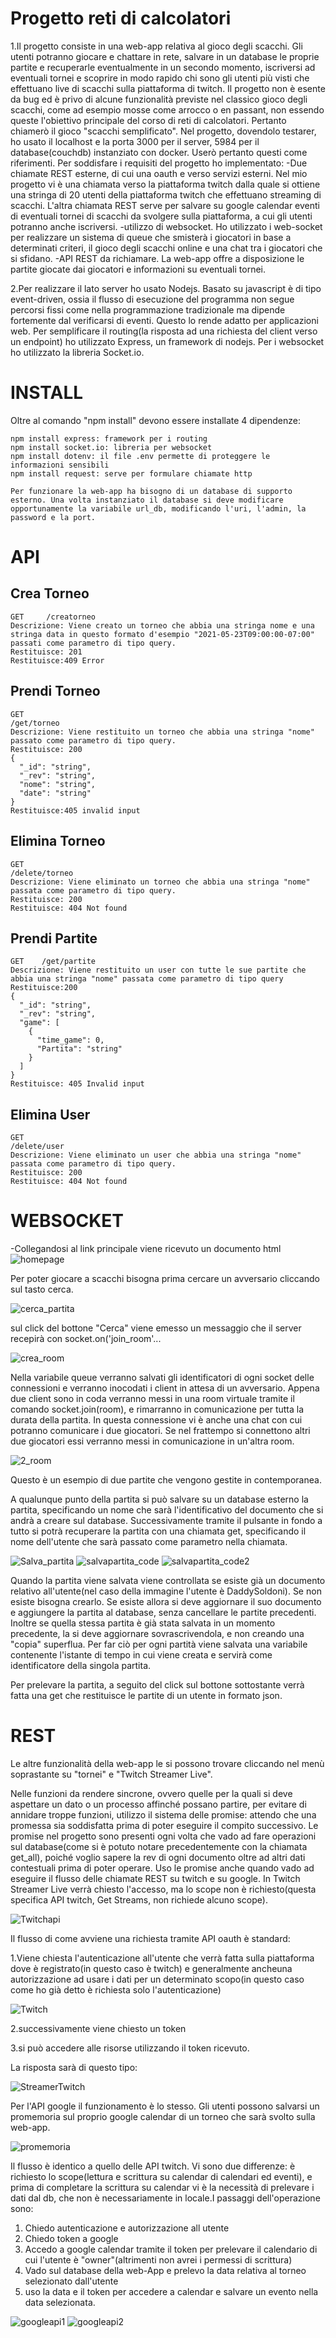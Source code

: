 # Progetto reti di calcolatori

1.Il progetto consiste in una web-app relativa al gioco degli scacchi. Gli utenti potranno giocare e chattare in rete, salvare in un database le proprie partite e recuperarle eventualmente in un secondo momento, iscriversi ad eventuali tornei e scoprire in modo rapido chi sono gli utenti più visti che effettuano live di scacchi sulla piattaforma di twitch. Il progetto non è esente da bug ed è privo di alcune funzionalità previste nel classico gioco degli scacchi, come ad esempio mosse come arrocco o en passant, non essendo queste l'obiettivo principale del corso di reti di calcolatori. Pertanto chiamerò il gioco "scacchi semplificato".
Nel progetto, dovendolo testarer, ho usato il localhost e la porta 3000 per il server, 5984 per il database(couchdb) instanziato con docker. Userò pertanto questi come riferimenti.
Per soddisfare i requisiti del progetto ho implementato:
-Due chiamate REST esterne, di cui una oauth e verso servizi esterni. Nel mio progetto vi è una chiamata verso la piattaforma twitch dalla quale si ottiene una stringa di 20 utenti della piattaforma twitch che effettuano streaming di scacchi. L'altra chiamata REST serve per salvare su google calendar eventi di eventuali tornei di scacchi da svolgere sulla piattaforma, a cui gli utenti potranno anche iscriversi.
-utilizzo di websocket. Ho utilizzato i web-socket per realizzare un sistema di queue che smisterà i giocatori in base a determinati criteri, il gioco degli scacchi online e una chat tra i giocatori che si sfidano.
-API REST da richiamare. La web-app offre a disposizione le partite giocate dai giocatori e informazioni su eventuali tornei.

2.Per realizzare il lato server ho usato Nodejs. Basato su javascript è di tipo event-driven, ossia il flusso di esecuzione del programma non segue percorsi fissi come nella programmazione tradizionale ma dipende fortemente dal verificarsi di eventi. Questo lo rende adatto per applicazioni web. Per semplificare il routing(la risposta ad una richiesta del client verso un endpoint) ho utilizzato Express, un framework di nodejs. Per i websocket ho utilizzato la libreria Socket.io.



# INSTALL
Oltre al comando "npm install" devono essere installate 4 dipendenze:
```
npm install express: framework per i routing
npm install socket.io: libreria per websocket
npm install dotenv: il file .env permette di proteggere le informazioni sensibili
npm install request: serve per formulare chiamate http

Per funzionare la web-app ha bisogno di un database di supporto esterno. Una volta instanziato il database si deve modificare opportunamente la variabile url_db, modificando l'uri, l'admin, la password e la port.
```


# API

## Crea Torneo
```
GET     /creatorneo
Descrizione: Viene creato un torneo che abbia una stringa nome e una stringa data in questo formato d'esempio "2021-05-23T09:00:00-07:00" passati come parametro di tipo query.
Restituisce: 201
Restituisce:409 Error
```

## Prendi Torneo
```
GET     
/get/torneo
Descrizione: Viene restituito un torneo che abbia una stringa "nome" passato come parametro di tipo query.
Restituisce: 200 
{
  "_id": "string",
  "_rev": "string",
  "nome": "string",
  "date": "string"
}
Restituisce:405 invalid input
```
## Elimina Torneo
```
GET
/delete/torneo
Descrizione: Viene eliminato un torneo che abbia una stringa "nome" passata come parametro di tipo query.
Restituisce: 200
Restituisce: 404 Not found
```

## Prendi Partite
```
GET    /get/partite
Descrizione: Viene restituito un user con tutte le sue partite che abbia una stringa "nome" passata come parametro di tipo query
Restituisce:200 
{
  "_id": "string",
  "_rev": "string",
  "game": [
    {
      "time_game": 0,
      "Partita": "string"
    }
  ]
}
Restituisce: 405 Invalid input
```

## Elimina User
```
GET
/delete/user
Descrizione: Viene eliminato un user che abbia una stringa "nome" passata come parametro di tipo query.
Restituisce: 200
Restituisce: 404 Not found
```




# WEBSOCKET

-Collegandosi al link principale viene ricevuto un documento html ![homepage](https://user-images.githubusercontent.com/82471617/114623485-a2d4d880-9caf-11eb-8ca8-ce91cff336dc.png)

Per poter giocare a scacchi bisogna prima cercare un avversario cliccando sul tasto cerca.

![cerca_partita](https://user-images.githubusercontent.com/82471617/114625755-06acd080-9cb3-11eb-9aa3-77665d1345d3.jpg)

sul click del bottone "Cerca" viene emesso un messaggio che il server recepirà con socket.on('join_room'...

![crea_room](https://user-images.githubusercontent.com/82471617/114626632-49bb7380-9cb4-11eb-850e-476e67b05412.jpg)

Nella variabile queue verranno salvati gli identificatori di ogni socket delle connessioni e verranno inocodati i client in attesa di un avversario. Appena due client sono in coda verranno messi in una room virtuale tramite il comando socket.join(room), e rimarranno in comunicazione per tutta la durata della partita. In questa connessione vi è anche una chat con cui potranno comunicare i due giocatori. Se nel frattempo si connettono altri due giocatori essi verranno messi in comunicazione in un'altra room.


![2_room](https://user-images.githubusercontent.com/82471617/114628986-17ac1080-9cb8-11eb-9c74-55313f14ee7e.jpg)

Questo è un esempio di due partite che vengono gestite in contemporanea. 

A qualunque punto della partita si può salvare su un database esterno la partita, specificando un nome che sarà l'identificativo del documento che si andrà a creare sul database. Successivamente tramite il pulsante in fondo a tutto si potrà recuperare la partita con una chiamata get, specificando il nome dell'utente che sarà passato come parametro nella chiamata.

![Salva_partita](https://user-images.githubusercontent.com/82471617/114630359-b2a5ea00-9cba-11eb-9c50-52ae39c34aa6.jpg)
![salvapartita_code](https://user-images.githubusercontent.com/82471617/114630741-85a60700-9cbb-11eb-85fc-d462dd9399f0.jpg)
![salvapartita_code2](https://user-images.githubusercontent.com/82471617/114631058-2f859380-9cbc-11eb-9606-5c4f64341051.jpg)

Quando la partita viene salvata viene controllata se esiste già un documento relativo all'utente(nel caso della immagine l'utente è DaddySoldoni). Se non esiste bisogna crearlo. Se esiste allora si deve aggiornare il suo documento e aggiungere la partita al database, senza cancellare le partite precedenti. Inoltre se quella stessa partita è già stata salvata in un momento precedente, la si deve aggiornare sovrascrivendola, e non creando una "copia" superflua. Per far ciò per ogni partità viene salvata una variabile contenente l'istante di tempo in cui viene creata e servirà come identificatore della singola partita.

Per prelevare la partita, a seguito del click sul bottone sottostante verrà fatta una get che restituisce le partite di un utente in formato json.

# REST

Le altre funzionalità della web-app le si possono trovare cliccando nel menù soprastante su "tornei" e "Twitch Streamer Live".

Nelle funzioni da rendere sincrone, ovvero quelle per la quali si deve aspettare un dato o un processo affinché possano partire, per evitare di annidare troppe funzioni, utilizzo il sistema delle promise: attendo che una promessa sia soddisfatta prima di poter eseguire il compito successivo. Le promise nel progetto sono presenti ogni volta che vado ad fare operazioni sul database(come si è potuto notare precedentemente con la chiamata get_all), poiché voglio sapere la rev di ogni documento oltre ad altri dati contestuali prima di poter operare. Uso le promise anche quando vado ad eseguire il flusso delle chiamate REST su twitch e su google.
In Twitch Streamer Live verrà chiesto l'accesso, ma lo scope non è richiesto(questa specifica API twitch, Get Streams, non richiede alcuno scope).

![Twitchapi](https://user-images.githubusercontent.com/82471617/114667526-db040780-9cff-11eb-9c63-facee2b2c6b2.jpg)

Il flusso di come avviene una richiesta tramite API oauth è standard:

1.Viene chiesta l'autenticazione all'utente che verrà fatta sulla piattaforma dove è registrato(in questo caso è twitch) e generalmente ancheuna autorizzazione ad usare i dati per un determinato scopo(in questo caso come ho già detto è richiesta solo l'autenticazione)

![Twitch](https://user-images.githubusercontent.com/82471617/114633219-6eb5e380-9cc0-11eb-92ab-32c8cce166c4.jpg)

2.successivamente viene chiesto un token

3.si può accedere alle risorse utilizzando il token ricevuto.

La risposta sarà di questo tipo:

![StreamerTwitch](https://user-images.githubusercontent.com/82471617/114634529-03b9dc00-9cc3-11eb-813e-e9ea79f6d070.jpg)

Per l'API google il funzionamento è lo stesso. Gli utenti possono salvarsi un promemoria sul proprio google calendar di un torneo che sarà svolto sulla web-app.

![promemoria](https://user-images.githubusercontent.com/82471617/114752511-a7a09780-9d56-11eb-8837-9b0a7e7ecf79.jpg)

Il flusso è identico a quello delle API twitch. Vi sono due differenze: è richiesto lo scope(lettura e scrittura su calendar di calendari ed eventi), e prima di completare la scrittura su calendar vi è la necessità di prelevare i dati dal db, che non è necessariamente in locale.I passaggi dell'operazione sono:
1. Chiedo autenticazione e autorizzazione all utente
2. Chiedo token a google
3. Accedo a google calendar tramite il token per prelevare il calendario di cui l'utente è "owner"(altrimenti non avrei i permessi di scrittura)
4. Vado sul database della web-App e prelevo la data relativa al torneo selezionato dall'utente
5. uso la data e il token per accedere a calendar e salvare un evento nella data selezionata.

![googleapi1](https://user-images.githubusercontent.com/82471617/114752965-34e3ec00-9d57-11eb-8994-2ac43faecc5e.jpg)
![googleapi2](https://user-images.githubusercontent.com/82471617/114752981-39100980-9d57-11eb-89ae-4ad28af0a0d7.jpg)

